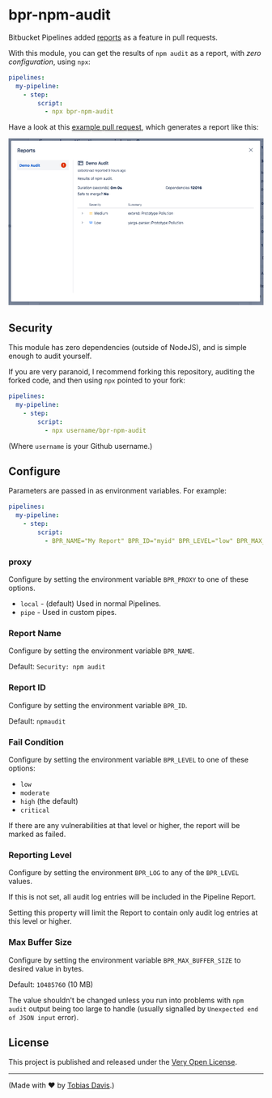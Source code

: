 # bpr-npm-audit

Bitbucket Pipelines added [reports](https://confluence.atlassian.com/bitbucket/code-insights-994316785.html) as a feature in pull requests.

With this module, you can get the results of `npm audit` as a report, with *zero configuration*, using `npx`:

```yaml
pipelines:
  my-pipeline:
    - step:
        script:
          - npx bpr-npm-audit
```

Have a look at this [example pull request](https://bitbucket.org/saibotsivad/test-bpr-npm-audit/pull-requests/1/fix-maybe-setting-the-proxy-is-better), which generates a report like this:

![Example report image](./example-report.png)

## Security

This module has zero dependencies (outside of NodeJS), and is simple enough to audit yourself.

If you are very paranoid, I recommend forking this repository, auditing the forked code, and then using `npx` pointed to your fork:

```yaml
pipelines:
  my-pipeline:
    - step:
        script:
          - npx username/bpr-npm-audit
```

(Where `username` is your Github username.)

## Configure

Parameters are passed in as environment variables. For example:

```yaml
pipelines:
  my-pipeline:
    - step:
        script:
          - BPR_NAME="My Report" BPR_ID="myid" BPR_LEVEL="low" BPR_MAX_BUFFER_SIZE="20971520" npx bpr-npm-audit
```

### proxy

Configure by setting the environment variable `BPR_PROXY` to one of these options.

* `local` - (default) Used in normal Pipelines.
* `pipe` - Used in custom pipes.

### Report Name

Configure by setting the environment variable `BPR_NAME`.

Default: `Security: npm audit`

### Report ID

Configure by setting the environment variable `BPR_ID`.

Default: `npmaudit`

### Fail Condition

Configure by setting the environment variable `BPR_LEVEL` to one of these options:

* `low`
* `moderate`
* `high` (the default)
* `critical`

If there are any vulnerabilities at that level or higher, the report will be marked as failed.

### Reporting Level

Configure by setting the environment `BPR_LOG` to any of the `BPR_LEVEL` values.

If this is not set, all audit log entries will be included in the Pipeline Report.

Setting this property will limit the Report to contain only audit log entries at this level or higher.

### Max Buffer Size

Configure by setting the environment variable `BPR_MAX_BUFFER_SIZE` to desired value in bytes.

Default: `10485760` (10 MB)

The value shouldn't be changed unless you run into problems with `npm audit` output being too large to handle
(usually signalled by `Unexpected end of JSON input` error).

## License

This project is published and released under the [Very Open License](http://veryopenlicense.com).

---

(Made with ❤️ by [Tobias Davis](https://davistobias.com).)
